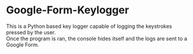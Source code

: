 # Google-Form-Keylogger
This is a Python based key logger capable of logging the keystrokes pressed by the user.<br>  Once the program is ran, the console hides itself and the logs are sent to a Google Form.
